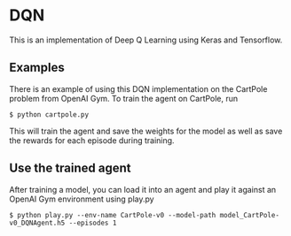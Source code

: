 # DQN

This is an implementation of Deep Q Learning using Keras and Tensorflow.

## Examples

There is an example of using this DQN implementation on the CartPole problem from OpenAI Gym.
To train the agent on CartPole, run

    $ python cartpole.py
    
This will train the agent and save the weights for the model as well as save the rewards for each episode during training.

## Use the trained agent
After training a model, you can load it into an agent and play it against an OpenAI Gym environment using play.py

    $ python play.py --env-name CartPole-v0 --model-path model_CartPole-v0_DQNAgent.h5 --episodes 1
    
